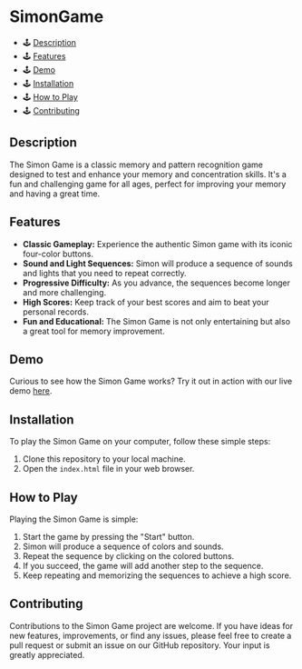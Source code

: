 # SimonGame

- 🕹️ [Description](#description)
- 🕹️ [Features](#features)
- 🕹️ [Demo](#demo)
- 🕹️ [Installation](#installation)
- 🕹️ [How to Play](#how-to-play)
- 🕹️ [Contributing](#contributing)

## Description

The Simon Game is a classic memory and pattern recognition game designed to test and enhance your memory and concentration skills. It's a fun and challenging game for all ages, perfect for improving your memory and having a great time.

## Features

- **Classic Gameplay:** Experience the authentic Simon game with its iconic four-color buttons.
- **Sound and Light Sequences:** Simon will produce a sequence of sounds and lights that you need to repeat correctly.
- **Progressive Difficulty:** As you advance, the sequences become longer and more challenging.
- **High Scores:** Keep track of your best scores and aim to beat your personal records.
- **Fun and Educational:** The Simon Game is not only entertaining but also a great tool for memory improvement.

## Demo

Curious to see how the Simon Game works? Try it out in action with our live demo [here]().

## Installation

To play the Simon Game on your computer, follow these simple steps:

1. Clone this repository to your local machine.
2. Open the `index.html` file in your web browser.

## How to Play

Playing the Simon Game is simple:

1. Start the game by pressing the "Start" button.
2. Simon will produce a sequence of colors and sounds.
3. Repeat the sequence by clicking on the colored buttons.
4. If you succeed, the game will add another step to the sequence.
5. Keep repeating and memorizing the sequences to achieve a high score.

## Contributing

Contributions to the Simon Game project are welcome. If you have ideas for new features, improvements, or find any issues, please feel free to create a pull request or submit an issue on our GitHub repository. Your input is greatly appreciated.
